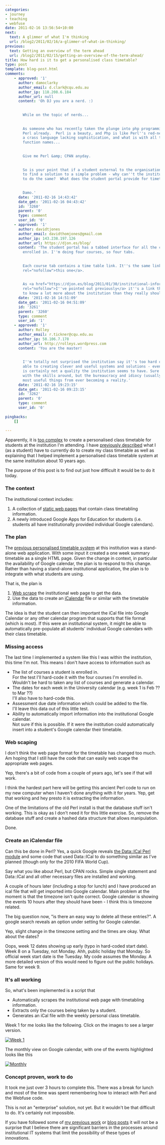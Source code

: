 ```yaml
---
categories:
- journey
- teaching
- webfuse
date: 2011-02-16 13:56:54+10:00
next:
  text: A glimmer of what I'm thinking
  url: /blog2/2011/02/16/a-glimmer-of-what-im-thinking/
previous:
  text: Getting an overview of the term ahead
  url: /blog2/2011/02/15/getting-an-overview-of-the-term-ahead/
title: How hard is it to get a personalised class timetable?
type: post
template: blog-post.html
comments:
    - approved: '1'
      author: damoclarky
      author_email: d.clark@cqu.edu.au
      author_ip: 118.208.6.184
      author_url: null
      content: 'Oh DJ you are a nerd. :)
    
    
        While on the topic of nerds...
    
    
        As someone who has recently taken the plunge into php programming, I am missing
        Perl already.  Perl is a beauty, and Php is like Perl''s red-neck cousin - its
        a crass language lacking sophistication, and what is with all the understored
        function names...
    
    
        Give me Perl &amp; CPAN anyday.
    
    
        So is your point that if a student external to the organisation can spend 3hrs
        to find a solution to a simple problem - why can''t the institution find resources
        to do the same?  What does the student portal provide for timetabling?
    
    
        Damo.'
      date: '2011-02-16 14:43:42'
      date_gmt: '2011-02-16 04:43:42'
      id: '3260'
      parent: '0'
      type: comment
      user_id: '0'
    - approved: '1'
      author: davidtjones
      author_email: davidthomjones@gmail.com
      author_ip: 143.238.197.126
      author_url: https://djon.es/blog/
      content: 'The student portal has a tabbed interface for all the courses you are
        enrolled in. I''m doing four courses, so four tabs.
    
    
        Each course tab contains a time table link. It''s the same link, <a href="http://timetabling.cqu.edu.au/FCWViewer/view.do?site=199"
        rel="nofollow">this one</a>.
    
    
        As <a href="https://djon.es/blog/2011/01/30/institutional-information-systems-and-the-problems-of-service-provision/"
        rel="nofollow">I''ve pointed out previously</a> it''s a link that requires students
        to know a lot more about the institution than they really should need to.'
      date: '2011-02-16 14:51:09'
      date_gmt: '2011-02-16 04:51:09'
      id: '3261'
      parent: '3260'
      type: comment
      user_id: '1'
    - approved: '1'
      author: Rolley
      author_email: r.tickner@cqu.edu.au
      author_ip: 58.106.7.178
      author_url: http://rolleys.wordpress.com
      content: 'You are the master!
    
    
        I''m totally not surprised the institution say it''s too hard or complex.  Being
        able to creating clever and useful systems and solutions - even simple ones -
        is certainly not a quality the institution seems to have. Sure there''s people
        with the skills around, but the bureaucracy and idiocy (usually combined) prevent
        most useful things from ever becoming a reality.'
      date: '2011-02-16 19:23:15'
      date_gmt: '2011-02-16 09:23:15'
      id: '3262'
      parent: '0'
      type: comment
      user_id: '0'
    
pingbacks:
    []
    
---
```

Apparently, it is [too complex](/blog2/2011/02/15/getting-an-overview-of-the-term-ahead/#comment-3835) to create a personalised class timetable for students at the institution I'm attending. I have [previously described](/blog2/2011/01/30/institutional-information-systems-and-the-problems-of-service-provision/) what I (as a student) have to currently do to create my class timetable as well as explaining that I helped implement a personalised class timetable system at the same institution about 10 years ago.

The purpose of this post is to find out just how difficult it would be to do it today.

### The context

The institutional context includes:

1. A collection of [static web pages](http://timetabling.cqu.edu.au/FCWViewer/view.do?page=9894) that contain class timetabling information.
2. A newly introduced Google Apps for Education for students (i.e. students all have institutionally provided individual Google calendars).

### The plan

The [previous personalised timetable system](/blog2/2011/01/30/institutional-information-systems-and-the-problems-of-service-provision/) at this institution was a stand-alone web application. With some input it created a one week summary timetable as a single HTML page. Given the change in context, in particular the availability of Google calendar, the plan is to respond to this change. Rather than having a stand-alone institutional application, the plan is to integrate with what students are using.

That is, the plan is

1. [Web scrape](http://en.wikipedia.org/wiki/Web_scraping) the institutional web page to get the data.
2. Use the data to create an [iCalendar](http://en.wikipedia.org/wiki/ICalendar) file or similar with the timetable information.

The idea is that the student can then important the iCal file into Google Calendar or any other calendar program that supports that file format (which is most). If this were an institutional system, it might be able to automatically pre-populate all students' individual Google calendars with their class timetable.

### Missing access

The last time I implemented a system like this I was within the institution, this time I'm not. This means I don't have access to information such as

- The list of courses a student is enrolled in.  
    For the test I'll hard-code it with the four courses I'm enrolled in. Wouldn't be hard to taken any list of courses and generate a calendar.
- The dates for each week in the University calendar (e.g. week 1 is Feb ?? to Mar ??)  
    I'll also have to hard-code this.
- Assessment due date information which could be added to the file.  
    I'll leave this data out of this little test.
- Ability to automatically import information into the institutional Google calendar.  
    Not sure if this is possible. If it were the institution could automatically insert into a student's Google calendar their timetable.

### Web scaping

I don't think the web page format for the timetable has changed too much. Am hoping that I still have the code that can easily web scape the appropriate web pages.

Yep, there's a bit of code from a couple of years ago, let's see if that will work.

I think the hardest part here will be getting this ancient Perl code to run on my new computer when I haven't done anything with it for years. Yep, get that working and hey presto it is extracting the information.

One of the limitations of the old Perl install is that the database stuff isn't working. This is okay as I don't need it for this little exercise. So, remove the database stuff and create a hashed data structure that allows manipulation.

Done.

### Create an iCalendar file

Can this be done in Perl? Yes, a quick Google reveals [the Data::ICal Perl module](http://search.cpan.org/~alexmv/Data-ICal-0.16/lib/Data/ICal.pm) and some code that used Data::ICal to do something similar as I've planned (though only for the 2010 FIFA World Cup).

Say what you like about Perl, but CPAN rocks. Simple single statement and Data::ICal and all other necessary files are installed and working.

A couple of hours later (including a stop for lunch) and I have produced an ical file that will get imported into Google calendar. Main problem at the moment is that the timezone isn't quite correct. Google calendar is showing the events 10 hours after they should have been - I think this is timezone related.

The big question now, "is there an easy way to delete all these entries?". A google search reveals an option under setting for Google calendar.

Yep, slight change in the timezone setting and the times are okay. What about the dates?

Oops, week 12 dates showing up early (typo in hard-coded start date). Week 8 on a Tuesday, not Monday. Ahh, public holiday that Monday. So official week start date is the Tuesday. My code assumes the Monday. A more detailed version of this would need to figure out the public holidays. Same for week 9.

### It's all working

So, what's been implemented is a script that

- Automatically scrapes the institutional web page with timetabling information.
- Extracts only the courses being taken by a student.
- Generates an iCal file with the weekly personal class timetable.

Week 1 for me looks like the following. Click on the images to see a larger version.

[![Week 1](images/5450048034_cac65d44cc_m.jpg)](http://www.flickr.com/photos/david_jones/5450048034/ "Week 1 by David T Jones, on Flickr")

The monthly view on Google calendar, with one of the events highlighted looks like this

[![Monthly](images/5450068514_6ed66fc60b_m.jpg)](http://www.flickr.com/photos/david_jones/5450068514/ "Monthly by David T Jones, on Flickr")

### Concept proven, work to do

It took me just over 3 hours to complete this. There was a break for lunch and most of the time was spent remembering how to interact with Perl and the Webfuse code.

This is not an "enterprise" solution, not yet. But it wouldn't be that difficult to do. It's certainly not impossible.

If you have followed some of [my previous work](http://www.slideshare.net/davidj/alternatives-for-the-institutional-implementation-of-elearning-lessons-from-12-years-of-webfuse) or [blog posts](/blog2/2011/02/13/on-the-potential-flexibility-of-open-source-lms-and-its-limits/) it will not be a surprise that I believe there are significant barriers in the processes around institutional IT systems that limit the possibility of these types of innovations.